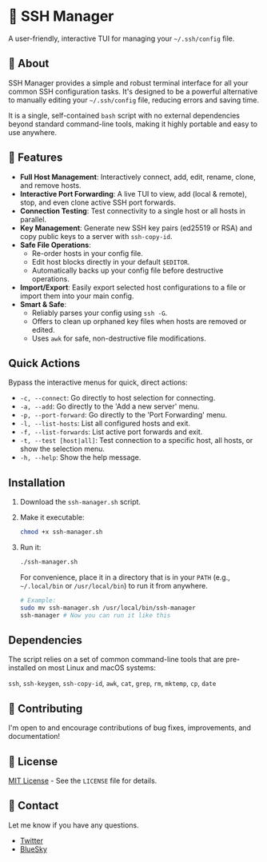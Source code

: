 # 🔑 SSH Manager

A user-friendly, interactive TUI for managing your `~/.ssh/config` file.

## 🧠 About

SSH Manager provides a simple and robust terminal interface for all your common SSH configuration tasks. It's designed to be a powerful alternative to manually editing your `~/.ssh/config` file, reducing errors and saving time.

It is a single, self-contained `bash` script with no external dependencies beyond standard command-line tools, making it highly portable and easy to use anywhere.

## 🧩 Features

- **Full Host Management**: Interactively connect, add, edit, rename, clone, and remove hosts.
- **Interactive Port Forwarding**: A live TUI to view, add (local & remote), stop, and even clone active SSH port forwards.
- **Connection Testing**: Test connectivity to a single host or all hosts in parallel.
- **Key Management**: Generate new SSH key pairs (ed25519 or RSA) and copy public keys to a server with `ssh-copy-id`.
- **Safe File Operations**:
  - Re-order hosts in your config file.
  - Edit host blocks directly in your default `$EDITOR`.
  - Automatically backs up your config file before destructive operations.
- **Import/Export**: Easily export selected host configurations to a file or import them into your main config.
- **Smart & Safe**:
  - Reliably parses your config using `ssh -G`.
  - Offers to clean up orphaned key files when hosts are removed or edited.
  - Uses `awk` for safe, non-destructive file modifications.

## Quick Actions

Bypass the interactive menus for quick, direct actions:

- `-c, --connect`: Go directly to host selection for connecting.
- `-a, --add`: Go directly to the 'Add a new server' menu.
- `-p, --port-forward`: Go directly to the 'Port Forwarding' menu.
- `-l, --list-hosts`: List all configured hosts and exit.
- `-f, --list-forwards`: List active port forwards and exit.
- `-t, --test [host|all]`: Test connection to a specific host, all hosts, or show the selection menu.
- `-h, --help`: Show the help message.

## Installation

1. Download the `ssh-manager.sh` script.
2. Make it executable:

    ```bash
    chmod +x ssh-manager.sh
    ```

3. Run it:

    ```bash
    ./ssh-manager.sh
    ```

    For convenience, place it in a directory that is in your `PATH` (e.g., `~/.local/bin` or `/usr/local/bin`) to run it from anywhere.

    ```bash
    # Example:
    sudo mv ssh-manager.sh /usr/local/bin/ssh-manager
    ssh-manager # Now you can run it like this
    ```

## Dependencies

The script relies on a set of common command-line tools that are pre-installed on most Linux and macOS systems:

`ssh`, `ssh-keygen`, `ssh-copy-id`, `awk`, `cat`, `grep`, `rm`, `mktemp`, `cp`, `date`

## 🤝 Contributing

I'm open to and encourage contributions of bug fixes, improvements, and documentation!

## 📜 License

[MIT License](LICENSE) - See the `LICENSE` file for details.

## 📧 Contact

Let me know if you have any questions.

- [Twitter](https://twitter.com/IAmDanielV)
- [BlueSky](https://bsky.app/profile/iamdanielv.bsky.social)
